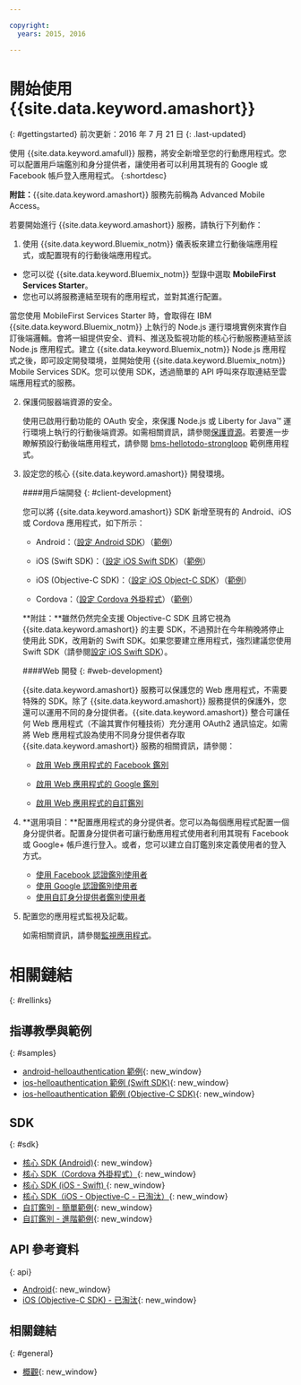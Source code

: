 ```yaml
---

copyright:
  years: 2015, 2016

---
```



# 開始使用 {{site.data.keyword.amashort}}
{: #gettingstarted}
前次更新：2016 年 7 月 21 日
{: .last-updated}

使用 {{site.data.keyword.amafull}} 服務，將安全新增至您的行動應用程式。您可以配置用戶端鑑別和身分提供者，讓使用者可以利用其現有的 Google 或 Facebook 帳戶登入應用程式。
{:shortdesc}

**附註：**{{site.data.keyword.amashort}} 服務先前稱為 Advanced Mobile Access。


若要開始進行 {{site.data.keyword.amashort}} 服務，請執行下列動作：

1. 使用 {{site.data.keyword.Bluemix_notm}} 儀表板來建立行動後端應用程式，或配置現有的行動後端應用程式。
  - 您可以從 {{site.data.keyword.Bluemix_notm}} 型錄中選取 **MobileFirst Services Starter**。
  - 您也可以將服務連結至現有的應用程式，並對其進行配置。

   當您使用 MobileFirst Services Starter 時，會取得在 IBM {{site.data.keyword.Bluemix_notm}} 上執行的 Node.js 運行環境實例來實作自訂後端邏輯。會將一組提供安全、資料、推送及監視功能的核心行動服務連結至該 Node.js 應用程式。建立 {{site.data.keyword.Bluemix_notm}} Node.js 應用程式之後，即可設定開發環境，並開始使用 {{site.data.keyword.Bluemix_notm}} Mobile Services SDK。您可以使用 SDK，透過簡單的 API 呼叫來存取連結至雲端應用程式的服務。
  
2. 保護伺服器端資源的安全。

   使用已啟用行動功能的 OAuth 安全，來保護 Node.js 或 Liberty for Java&trade; 運行環境上執行的行動後端資源。如需相關資訊，請參閱[保護資源](protecting-resources.html)。若要進一步瞭解預設行動後端應用程式，請參閱 [bms-hellotodo-strongloop](https://github.com/ibm-bluemix-mobile-services/bms-hellotodo-strongloop) 範例應用程式。

3. 設定您的核心 {{site.data.keyword.amashort}} 開發環境。
   
	####用戶端開發
   {: #client-development}
   
	您可以將 {{site.data.keyword.amashort}} SDK 新增至現有的 Android、iOS 或 Cordova 應用程式，如下所示：
   * Android：（[設定 Android SDK](getting-started-android.html)）（[範例](https://github.com/ibm-bluemix-mobile-services/bms-samples-android-helloauthentication)）
  
   * iOS (Swift SDK)：（[設定 iOS Swift SDK](getting-started-ios-swift-sdk.html)）（[範例](https://github.com/ibm-bluemix-mobile-services/bms-samples-swift-helloauthentication)）
  
   * iOS (Objective-C SDK)：（[設定 iOS Object-C SDK](getting-started-ios.html)）（[範例](https://github.com/ibm-bluemix-mobile-services/bms-samples-ios-helloauthentication)）

   * Cordova：（[設定 Cordova 外掛程式](getting-started-cordova.html)）（[範例](https://github.com/ibm-bluemix-mobile-services/bms-samples-cordova-helloauthentication)）
   
   **附註：**雖然仍然完全支援 Objective-C SDK 且將它視為 {{site.data.keyword.amashort}} 的主要 SDK，不過預計在今年稍晚將停止使用此 SDK，改用新的 Swift SDK。如果您要建立應用程式，強烈建議您使用 Swift SDK（請參閱[設定 iOS Swift SDK](getting-started-ios-swift-sdk.html)）。

	####Web 開發
   {: #web-development}

   {{site.data.keyword.amashort}} 服務可以保護您的 Web 應用程式，不需要特殊的 SDK。除了 {{site.data.keyword.amashort}} 服務提供的保護外，您還可以運用不同的身分提供者。{{site.data.keyword.amashort}} 整合可讓任何 Web 應用程式（不論其實作何種技術）充分運用 OAuth2 通訊協定。如需將 Web 應用程式設為使用不同身分提供者存取 {{site.data.keyword.amashort}} 服務的相關資訊，請參閱：

    * [啟用 Web 應用程式的 Facebook 鑑別](facebook-auth-web.html)
              
    * [啟用 Web 應用程式的 Google 鑑別](google-auth-web.html)
              
    * [啟用 Web 應用程式的自訂鑑別](custom-auth-web.html)
              
4. **選用項目：**配置應用程式的身分提供者。您可以為每個應用程式配置一個身分提供者。配置身分提供者可讓行動應用程式使用者利用其現有 Facebook 或 Google+ 帳戶進行登入。或者，您可以建立自訂鑑別來定義使用者的登入方式。
   * [使用 Facebook 認證鑑別使用者](facebook-auth-overview.html)
   * [使用 Google 認證鑑別使用者](google-auth-overview.html)
   * [使用自訂身分提供者鑑別使用者](custom-auth.html)

5. 配置您的應用程式監視及記載。

    如需相關資訊，請參閱[監視應用程式](app-monitoring.html)。

# 相關鏈結
{: #rellinks}

## 指導教學與範例
{: #samples}
* [android-helloauthentication 範例](https://github.com/ibm-bluemix-mobile-services/bms-samples-android-helloauthentication){: new_window}
* [ios-helloauthentication 範例 (Swift SDK)](https://github.com/ibm-bluemix-mobile-services/bms-samples-swift-helloauthentication){: new_window}
* [ios-helloauthentication 範例 (Objective-C SDK)](https://github.com/ibm-bluemix-mobile-services/bms-samples-ios-helloauthentication){: new_window}

## SDK
{: #sdk}
* [核心 SDK (Android)](https://github.com/ibm-bluemix-mobile-services/bms-clientsdk-android-core){: new_window}
* [核心 SDK（Cordova 外掛程式）](https://github.com/ibm-bluemix-mobile-services/bms-clientsdk-cordova-plugin-core){: new_window}
* [核心 SDK (iOS - Swift) ](https://github.com/ibm-bluemix-mobile-services/bms-clientsdk-swift-core){: new_window}
* [核心 SDK（iOS - Objective-C - 已淘汰）](https://hub.jazz.net/git/bluemixmobilesdk/imf-ios-sdk/archive?revstr=master){: new_window}
* [自訂鑑別 - 簡單範例](https://github.com/ibm-bluemix-mobile-services/bms-mca-custom-identity-provider-sample){: new_window}
* [自訂鑑別 - 進階範例](https://github.com/ibm-bluemix-mobile-services/bms-mca-custom-identity-provider-with-user-management){: new_window}

## API 參考資料
{: api}
* [Android](https://console.{DomainName}/docs/api/content/api/mobilefirst/android/core-api-doc/overview-summary.html){: new_window}
* [iOS (Objective-C SDK) - 已淘汰](https://console.{DomainName}/docs/api/content/api/mobilefirst/ios/IMFCore_api-doc/html/index.html){: new_window}


## 相關鏈結
{: #general}
* [概觀](overview.html){: new_window}
